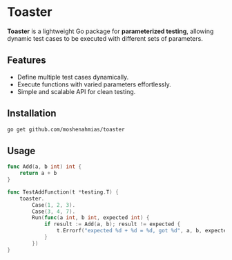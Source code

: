 # Toaster

**Toaster** is a lightweight Go package for **parameterized testing**, allowing dynamic test cases to be executed with different sets of parameters.

## Features
- Define multiple test cases dynamically.
- Execute functions with varied parameters effortlessly.
- Simple and scalable API for clean testing.

## Installation

```sh
go get github.com/moshenahmias/toaster
```

## Usage

```go
func Add(a, b int) int {
	return a + b
}

func TestAddFunction(t *testing.T) {
	toaster.
		Case(1, 2, 3).
		Case(3, 4, 7).
		Run(func(a int, b int, expected int) {
			if result := Add(a, b); result != expected {
				t.Errorf("expected %d + %d = %d, got %d", a, b, expected, result)
			}
		})
}

```
